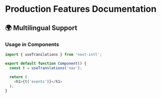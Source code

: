# Production Features Documentation

## 🌍 Multilingual Support

### Usage in Components
```typescript
import { useTranslations } from 'next-intl';

export default function Component() {
  const t = useTranslations('nav');
  
  return (
    <h1>{t('events')}</h1>
  );
}
